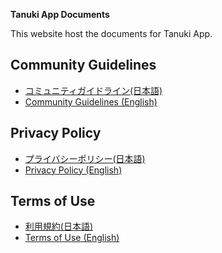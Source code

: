 **Tanuki App Documents**

This website host the documents for Tanuki App.

## Community Guidelines

- [コミュニティガイドライン(日本語)](https://tanukifk.github.io/tanuki_app_documents/docs/community_guideline/ja.html)
- [Community Guidelines (English)](https://tanukifk.github.io/tanuki_app_documents/docs/community_guideline/en.html)

## Privacy Policy

- [プライバシーポリシー(日本語)](https://tanukifk.github.io/tanuki_app_documents/docs/privacy_policy/ja.html)
- [Privacy Policy (English)](https://tanukifk.github.io/tanuki_app_documents/docs/privacy_policy/en.html)

## Terms of Use

- [利用規約(日本語)](https://tanukifk.github.io/tanuki_app_documents/docs/terms_of_use/ja.html)
- [Terms of Use (English)](https://tanukifk.github.io/tanuki_app_documents/docs/terms_of_use/en.html)
